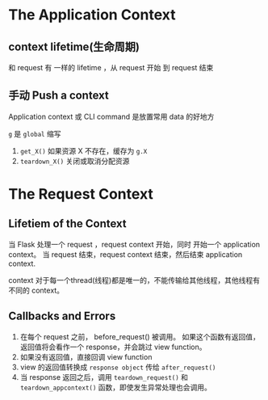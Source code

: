 # The Application Context

## context lifetime(生命周期)
和 request 有 一样的 lifetime ，从 request 开始 到 request 结束

## 手动 Push a context
Application context 或 CLI command 是放置常用 data 的好地方



`g` 是 `global` 缩写

1. `get_X()` 如果资源 X 不存在，缓存为 `g.X`
2. `teardown_X()` 关闭或取消分配资源


# The Request Context

## Lifetiem of the Context
当 Flask 处理一个 request ，request context 开始，同时 开始一个 application context。
当 request 结束，request context 结束，然后结束 application context.  

context 对于每一个thread(线程)都是唯一的，不能传输给其他线程，其他线程有不同的 context。  

## Callbacks and Errors
1. 在每个 request 之前， before_request() 被调用。
如果这个函数有返回值，返回值将会看作一个 response，并会跳过 view function。
2. 如果没有返回值，直接回调 view function
3. view 的返回值转换成 `response object` 传给 `after_request()`
4. 当 response 返回之后，调用 `teardown_request()` 和 `teardown_appcontext()` 函数，即使发生异常处理也会调用。
